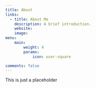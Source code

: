 ```yaml
---
title: About
links:
  - title: About Me
    description: A brief introduction.
    website: 
    image: 
menu:
    main: 
        weight: 4
        params:
            icon: user-square

comments: false
---
```


This is just a placeholder
